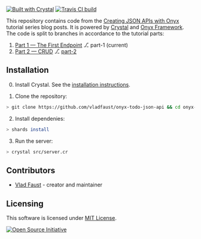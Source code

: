 [![Built with Crystal](https://img.shields.io/badge/built%20with-crystal-000000.svg?style=flat-square)](https://crystal-lang.org/)
[![Travis CI build](https://img.shields.io/travis/vladfaust/onyx-todo-json-api/part-1.svg?style=flat-square)](https://travis-ci.org/vladfaust/onyx-todo-json-api)

This repository contains code from the [Creating JSON APIs with Onyx](https://blog.onyxframework.org/posts/creating-json-apis-with-onyx-part-1/) tutorial series blog posts. It is powered by [Crystal](https://crystal-lang.org/) and [Onyx Framework](https://onyxframework.org/). The code is split to branches in accordance to the tutorial parts:

1. [Part 1 — The First Endpoint](https://blog.onyxframework.org/posts/creating-json-apis-with-onyx-part-1/) ⎇ part-1 (current)
2. [Part 2 — CRUD](https://blog.onyxframework.org/posts/creating-json-apis-with-onyx-part-2/) ⎇ [part-2](https://github.com/vladfaust/onyx-todo-json-api/tree/part-2)

## Installation

0. Install Crystal. See the [installation instructions](https://crystal-lang.org/reference/installation/index.html).

1. Clone the repository:

```sh
> git clone https://github.com/vladfaust/onyx-todo-json-api && cd onyx-todo-json-api
```

2. Install dependenies:

```sh
> shards install
```

3. Run the server:

```sh
> crystal src/server.cr
```

## Contributors

- [Vlad Faust](https://github.com/your-github-user) - creator and maintainer

## Licensing

This software is licensed under [MIT License](LICENSE).

[![Open Source Initiative](https://upload.wikimedia.org/wikipedia/commons/thumb/4/42/Opensource.svg/100px-Opensource.svg.png)](https://opensource.org/licenses/MIT)
